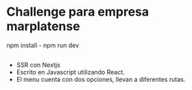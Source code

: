 # Challenge para empresa marplatense


npm install - npm run dev 

##

* SSR con Nextjs
* Escrito en Javascript utilizando React.
* El menu cuenta con dos opciones, llevan a diferentes rutas.
